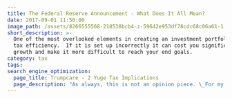 ```yaml
---
title: The Federal Reserve Announcement - What Does It All Mean?
date: 2017-09-01 11:50:00
image_path: /assets/8266555568-218538bcb4-z-59642e953df78cdc68c06a61-1.jpg
short_description: >-
  One of the most overlooked elements in creating an investment portfolio is the
  tax efficiency.  If it is set up incorrectly it can cost you significant
  growth and make it more difficult to reach your end goals.
category: tax
tags:
search_engine_optimization:
  page_title: Trumpcare - 2 Yuge Tax Implications
  page_description: "As always, this is not an opinion piece. \_For my full stance on the Better Care Act (BCRA) you'll have to wait for my exclusive Rachel Maddow interview airing soon. \_For now, we can look at the tax implications if the current BCRA is passed through the senate."
---
```


